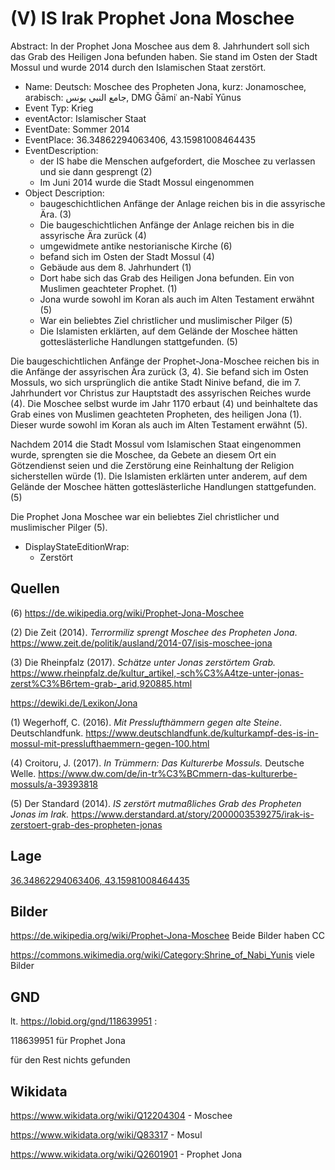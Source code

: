 # (V) IS Irak Prophet Jona Moschee

Abstract: In der Prophet Jona Moschee aus dem 8. Jahrhundert soll sich das Grab des Heiligen Jona befunden haben. Sie stand im Osten der Stadt Mossul und wurde 2014 durch den Islamischen Staat zerstört.

* Name: Deutsch: Moschee des Propheten Jona, kurz: Jonamoschee, arabisch: جامع النبي يونس, DMG Ǧāmiʿ an-Nabī Yūnus
* Event Typ: Krieg
* eventActor: Islamischer Staat
* EventDate: Sommer 2014
* EventPlace: 36.34862294063406, 43.15981008464435
* EventDescription: 
  * der IS habe die Menschen aufgefordert, die Moschee zu verlassen und sie dann gesprengt (2)
  * Im Juni 2014 wurde die Stadt Mossul eingenommen
* Object Description:
  * baugeschichtlichen Anfänge der Anlage reichen bis in die assyrische Ära. (3)
  * Die baugeschichtlichen Anfänge der Anlage reichen bis in die assyrische Ära zurück (4)
  * umgewidmete antike nestorianische Kirche (6)
  * befand sich im Osten der Stadt Mossul (4)
  * Gebäude aus dem 8. Jahrhundert (1)
  * Dort habe sich das Grab des Heiligen Jona befunden. Ein von Muslimen geachteter Prophet. (1)
  * Jona wurde sowohl im Koran als auch im Alten Testament erwähnt (5)
  * War ein beliebtes Ziel christlicher und muslimischer Pilger (5)
  * Die Islamisten erklärten, auf dem Gelände der Moschee hätten gotteslästerliche Handlungen stattgefunden. (5)

Die baugeschichtlichen Anfänge der Prophet-Jona-Moschee reichen bis in die Anfänge der assyrischen Ära zurück (3, 4). Sie befand sich im Osten Mossuls, wo sich ursprünglich die antike Stadt Ninive befand, die im 7. Jahrhundert vor Christus zur Hauptstadt des assyrischen Reiches wurde (4). Die Moschee selbst wurde im Jahr 1170 erbaut (4) und beinhaltete das Grab eines von Muslimen geachteten Propheten, des heiligen Jona (1). Dieser wurde sowohl im Koran als auch im Alten Testament erwähnt (5). 

Nachdem 2014 die Stadt Mossul vom Islamischen Staat eingenommen wurde, sprengten sie die Moschee, da Gebete an diesem Ort ein Götzendienst seien und die Zerstörung eine Reinhaltung der Religion sicherstellen würde (1). Die Islamisten erklärten unter anderem, auf dem Gelände der Moschee hätten gotteslästerliche Handlungen stattgefunden. (5)

Die Prophet Jona Moschee war ein beliebtes Ziel christlicher und muslimischer Pilger (5).

* DisplayStateEditionWrap:
  * Zerstört

## 

## Quellen

(6) <https://de.wikipedia.org/wiki/Prophet-Jona-Moschee>

(2) Die Zeit (2014). _Terrormiliz sprengt Moschee des Propheten Jona_. <https://www.zeit.de/politik/ausland/2014-07/isis-moschee-jona> 

(3) Die Rheinpfalz (2017). _Schätze unter  Jonas zerstörtem Grab._ <https://www.rheinpfalz.de/kultur_artikel,-sch%C3%A4tze-unter-jonas-zerst%C3%B6rtem-grab-_arid,920885.html> 

<https://dewiki.de/Lexikon/Jona> 

(1) Wegerhoff, C. (2016). _Mit Presslufthämmern gegen alte Steine_. Deutschlandfunk. <https://www.deutschlandfunk.de/kulturkampf-des-is-in-mossul-mit-presslufthaemmern-gegen-100.html> 

(4) Croitoru, J. (2017). _In Trümmern: Das Kulturerbe Mossuls._ Deutsche Welle. <https://www.dw.com/de/in-tr%C3%BCmmern-das-kulturerbe-mossuls/a-39393818> 

(5) Der Standard (2014). _IS zerstört mutmaßliches Grab des Propheten Jonas im Irak._ <https://www.derstandard.at/story/2000003539275/irak-is-zerstoert-grab-des-propheten-jonas> 

## Lage

[36.34862294063406, 43.15981008464435](https://geohack.toolforge.org/geohack.php?pagename=Mossul&language=de&params=36.343_N_43.149_E_region:IQ-NI_type:city(2882442))

## Bilder

<https://de.wikipedia.org/wiki/Prophet-Jona-Moschee> Beide Bilder haben CC

<https://commons.wikimedia.org/wiki/Category:Shrine_of_Nabi_Yunis>  viele Bilder

## GND

lt. <https://lobid.org/gnd/118639951> :

118639951 für Prophet Jona

für den Rest nichts gefunden

## Wikidata

<https://www.wikidata.org/wiki/Q12204304> - Moschee

<https://www.wikidata.org/wiki/Q83317> - Mosul

<https://www.wikidata.org/wiki/Q2601901> - Prophet Jona


